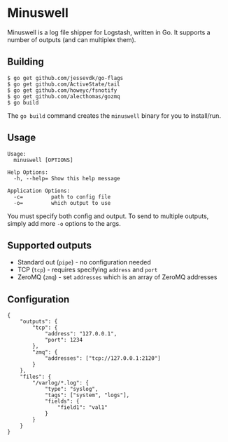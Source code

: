 # Minuswell

Minuswell is a log file shipper for Logstash, written in Go. It supports a number of outputs (and can multiplex them).

## Building

```
$ go get github.com/jessevdk/go-flags
$ go get github.com/ActiveState/tail
$ go get github.com/howeyc/fsnotify
$ go get github.com/alecthomas/gozmq
$ go build
```

The `go build` command creates the `minuswell` binary for you to install/run.

## Usage

```
Usage:
  minuswell [OPTIONS]

Help Options:
  -h, --help= Show this help message

Application Options:
  -c=         path to config file
  -o=         which output to use
```

You must specify both config and output. To send to multiple outputs, simply add more `-o` options to the args.

## Supported outputs

* Standard out (`pipe`) - no configuration needed
* TCP (`tcp`) - requires specifying `address` and `port`
* ZeroMQ (`zmq`) - set `addresses` which is an array of ZeroMQ addresses

## Configuration

```
{
    "outputs": {
        "tcp": {
            "address": "127.0.0.1",
            "port": 1234
        },
        "zmq": {
            "addresses": ["tcp://127.0.0.1:2120"]
        }
    },
    "files": {
        "/varlog/*.log": {
            "type": "syslog",
            "tags": ["system", "logs"],
            "fields": {
                "field1": "val1"
            }
        }
    }
}
```

